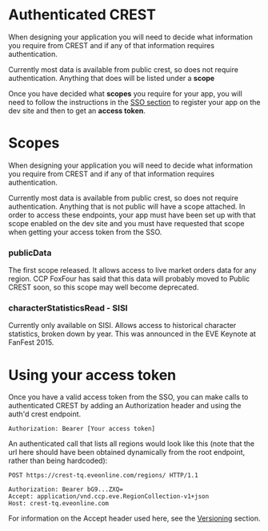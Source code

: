 # Authenticated CREST
When designing your application you will need to decide what information you require from CREST and if any of that information requires authentication.

Currently most data is available from public crest, so does not require authentication. Anything that does will be listed under a **scope**

Once you have decided what **scopes** you require for your app, you will need to follow the instructions in the [SSO section](../sso/intro) to register your app on the dev site and then to get an **access token**.

# Scopes
When designing your application you will need to decide what information you require from CREST and if any of that information requires authentication.

Currently most data is available from public crest, so does not require authentication. Anything that is not public will have a scope attached. In order to access these endpoints, your app must have been set up with that scope enabled on the dev site and you must have requested that scope when getting your access token from the SSO.

### publicData
The first scope released. It allows access to live market orders data for any region. CCP FoxFour has said that this data will probably moved to Public CREST soon, so this scope may well become deprecated.

### characterStatisticsRead - SISI
Currently only available on SISI. Allows access to historical character statistics, broken down by year. This was announced in the EVE Keynote at FanFest 2015.

# Using your access token
Once you have a valid access token from the SSO, you can make calls to authenticated CREST by adding an Authorization header and using the auth'd crest endpoint.

    Authorization: Bearer [Your access token]

An authenticated call that lists all regions would look like this (note that the url here should have been obtained dynamically from the root endpoint, rather than being hardcoded):

    POST https://crest-tq.eveonline.com/regions/ HTTP/1.1
    
    Authorization: Bearer bG9...ZXQ=
    Accept: application/vnd.ccp.eve.RegionCollection-v1+json
    Host: crest-tq.eveonline.com
    
For information on the Accept header used here, see the [Versioning](versioning) section.
